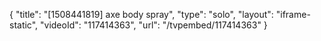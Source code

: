 {
    "title": "[1508441819] axe body spray",
    "type": "solo",
    "layout": "iframe-static",
    "videoId": "117414363",
    "url": "\/tvpembed\/117414363"
}
